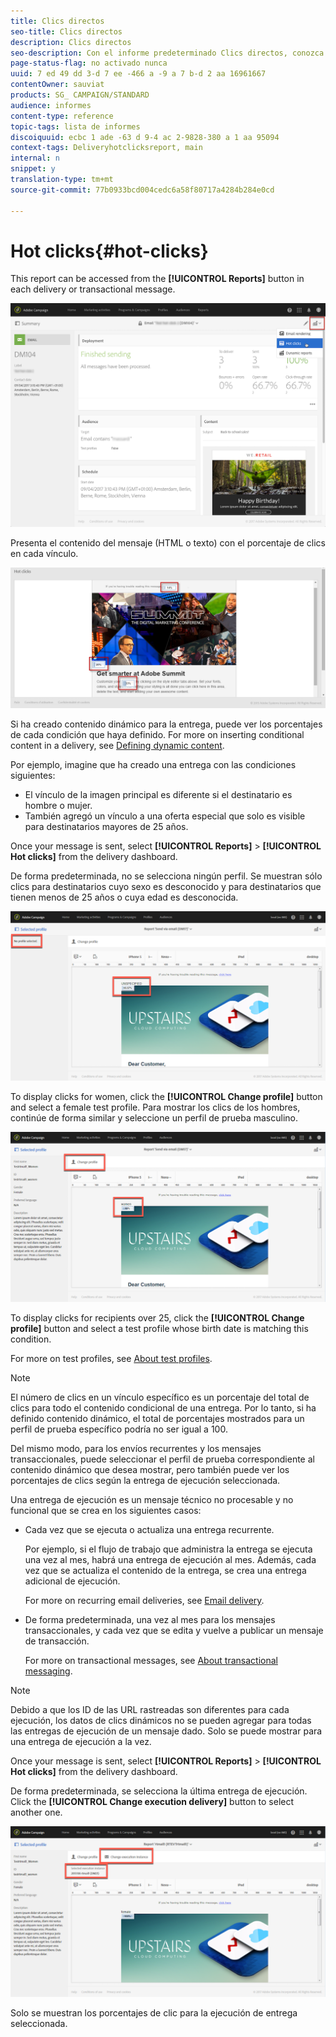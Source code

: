 ```yaml
---
title: Clics directos
seo-title: Clics directos
description: Clics directos
seo-description: Con el informe predeterminado Clics directos, conozca dónde hizo clic el cliente en la entrega.
page-status-flag: no activado nunca
uuid: 7 ed 49 dd 3-d 7 ee -466 a -9 a 7 b-d 2 aa 16961667
contentOwner: sauviat
products: SG_ CAMPAIGN/STANDARD
audience: informes
content-type: reference
topic-tags: lista de informes
discoiquuid: ecbc 1 ade -63 d 9-4 ac 2-9828-380 a 1 aa 95094
context-tags: Deliveryhotclicksreport, main
internal: n
snippet: y
translation-type: tm+mt
source-git-commit: 77b0933bcd004cedc6a58f80717a4284b284e0cd

---
```



# Hot clicks{#hot-clicks}

This report can be accessed from the **[!UICONTROL Reports]** button in each delivery or transactional message.

![](assets/delivery_reports_hot-clicks_4.png)

Presenta el contenido del mensaje (HTML o texto) con el porcentaje de clics en cada vínculo.

![](assets/delivery_reports_10.png)

Si ha creado contenido dinámico para la entrega, puede ver los porcentajes de cada condición que haya definido. For more on inserting conditional content in a delivery, see [Defining dynamic content](../../designing/using/defining-dynamic-content-in-a-landing-page.md).

Por ejemplo, imagine que ha creado una entrega con las condiciones siguientes:

* El vínculo de la imagen principal es diferente si el destinatario es hombre o mujer.
* También agregó un vínculo a una oferta especial que solo es visible para destinatarios mayores de 25 años.

Once your message is sent, select **[!UICONTROL Reports]** &gt; **[!UICONTROL Hot clicks]** from the delivery dashboard.

De forma predeterminada, no se selecciona ningún perfil. Se muestran sólo clics para destinatarios cuyo sexo es desconocido y para destinatarios que tienen menos de 25 años o cuya edad es desconocida.

![](assets/delivery_reports_hot-clicks_1.png)

To display clicks for women, click the **[!UICONTROL Change profile]** button and select a female test profile. Para mostrar los clics de los hombres, continúe de forma similar y seleccione un perfil de prueba masculino.

![](assets/delivery_reports_hot-clicks_2.png)

To display clicks for recipients over 25, click the **[!UICONTROL Change profile]** button and select a test profile whose birth date is matching this condition.

For more on test profiles, see [About test profiles](../../sending/using/managing-test-profiles-and-sending-proofs.md#about-test-profiles).

>[!NOTE]
>
>El número de clics en un vínculo específico es un porcentaje del total de clics para todo el contenido condicional de una entrega. Por lo tanto, si ha definido contenido dinámico, el total de porcentajes mostrados para un perfil de prueba específico podría no ser igual a 100.

Del mismo modo, para los envíos recurrentes y los mensajes transaccionales, puede seleccionar el perfil de prueba correspondiente al contenido dinámico que desea mostrar, pero también puede ver los porcentajes de clics según la entrega de ejecución seleccionada.

Una entrega de ejecución es un mensaje técnico no procesable y no funcional que se crea en los siguientes casos:

* Cada vez que se ejecuta o actualiza una entrega recurrente.

   Por ejemplo, si el flujo de trabajo que administra la entrega se ejecuta una vez al mes, habrá una entrega de ejecución al mes. Además, cada vez que se actualiza el contenido de la entrega, se crea una entrega adicional de ejecución.

   For more on recurring email deliveries, see [Email delivery](../../automating/using/email-delivery.md).

* De forma predeterminada, una vez al mes para los mensajes transaccionales, y cada vez que se edita y vuelve a publicar un mensaje de transacción.

   For more on transactional messages, see [About transactional messaging](../../channels/using/about-transactional-messaging.md).

>[!NOTE]
>
>Debido a que los ID de las URL rastreadas son diferentes para cada ejecución, los datos de clics dinámicos no se pueden agregar para todas las entregas de ejecución de un mensaje dado. Solo se puede mostrar para una entrega de ejecución a la vez.

Once your message is sent, select **[!UICONTROL Reports]** &gt; **[!UICONTROL Hot clicks]** from the delivery dashboard.

De forma predeterminada, se selecciona la última entrega de ejecución. Click the **[!UICONTROL Change execution delivery]** button to select another one.

![](assets/delivery_reports_hot-clicks_3.png)

Solo se muestran los porcentajes de clic para la ejecución de entrega seleccionada.
